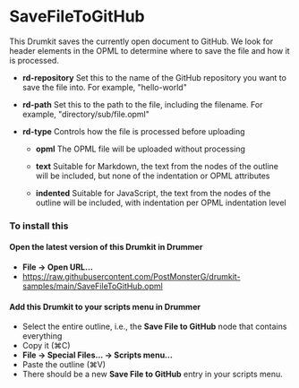 # SaveFileToGitHub

This Drumkit saves the currently open document to GitHub.
We look for header elements in the OPML to determine where to save the file and how it is processed. 

- <b>rd-repository</b>
Set this to the name of the GitHub repository you want to save the file into.
For example, "hello-world"

- <b>rd-path</b>
Set this to the path to the file, including the filename. For example, "directory/sub/file.opml"

- <b>rd-type</b>
Controls how the file is processed before uploading

  - <b>opml</b>
  The OPML file will be uploaded without processing

  - <b>text</b>
  Suitable for Markdown, the text from the nodes of the outline will be included, but none of the indentation or OPML attributes

  - <b>indented</b>
  Suitable for JavaScript, the text from the nodes of the outline will be included, with indentation per OPML indentation level

### To install this

#### Open the latest version of this Drumkit in Drummer
- <b>File → Open URL...</b>
- https://raw.githubusercontent.com/PostMonsterG/drumkit-samples/main/SaveFileToGitHub.opml 

#### Add this Drumkit to your scripts menu in Drummer
- Select the entire outline, i.e., the **Save File to GitHub** node that contains everything
- Copy it (⌘C)
- <b>File → Special Files... → Scripts menu... </b>
- Paste the outline (⌘V)
- There should be a new **Save File to GitHub** entry in your scripts menu.
